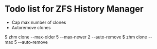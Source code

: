 # Todo list for ZFS History Manager

- Cap max number of clones
- Autoremove clones

$ zhm clone --max-older 5 --max-newer 2 --auto-remove
$ zhm clone --max 5 --auto-remove

